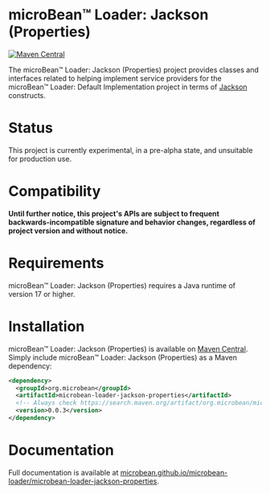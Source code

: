 # microBean™ Loader: Jackson (Properties)

[![Maven Central](https://maven-badges.herokuapp.com/maven-central/org.microbean/microbean-loader-jackson-properties/badge.svg)](https://maven-badges.herokuapp.com/maven-central/org.microbean/microbean-loader-jackson-properties)

The microBean™ Loader: Jackson (Properties) project provides classes
and interfaces related to helping implement service providers for the
microBean™ Loader: Default Implementation project in terms of
[Jackson](https://github.com/FasterXML/jackson-dataformats-text/tree/2.14/properties)
constructs.

# Status

This project is currently experimental, in a pre-alpha state, and
unsuitable for production use.

# Compatibility

**Until further notice, this project's APIs are subject to frequent
backwards-incompatible signature and behavior changes, regardless of
project version and without notice.**

# Requirements

microBean™ Loader: Jackson (Properties) requires a Java runtime of
version 17 or higher.

# Installation

microBean™ Loader: Jackson (Properties) is available on [Maven
Central](https://search.maven.org/).  Simply include microBean™
Loader: Jackson (Properties) as a Maven dependency:

```xml
<dependency>
  <groupId>org.microbean</groupId>
  <artifactId>microbean-loader-jackson-properties</artifactId>
  <!-- Always check https://search.maven.org/artifact/org.microbean/microbean-loader-jackson-properties for up-to-date available versions. -->
  <version>0.0.3</version>
</dependency>
```

# Documentation

Full documentation is available at
[microbean.github.io/microbean-loader/microbean-loader-jackson-properties](https://microbean.github.io/microbean-loader/microbean-loader-jackson-properties).
